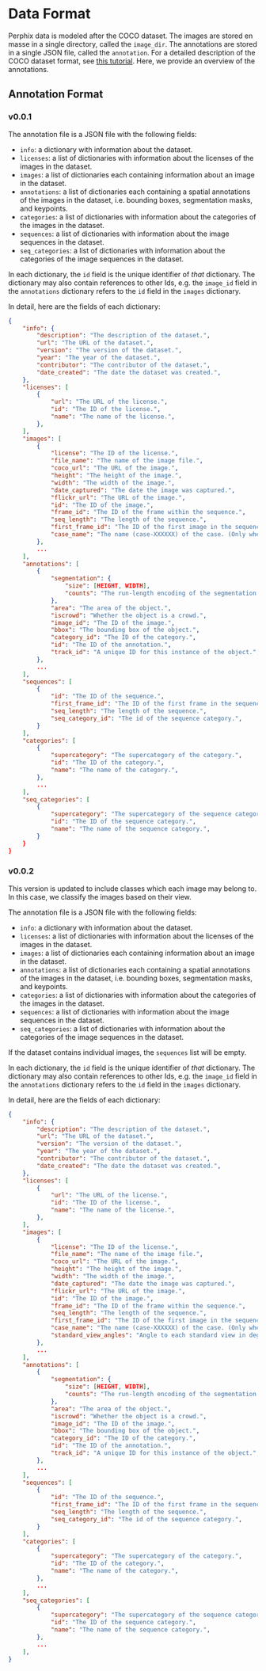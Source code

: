 # Data Format

Perphix data is modeled after the COCO dataset. The images are stored en masse in a single
directory, called the `image_dir`. The annotations are stored in a single JSON file, called the
`annotation`. For a detailed description of the COCO dataset format, see [this
tutorial](https://www.immersivelimit.com/tutorials/create-coco-annotations-from-scratch).
Here, we provide an overview of the annotations.

## Annotation Format

### v0.0.1

The annotation file is a JSON file with the following fields:

- `info`: a dictionary with information about the dataset.
- `licenses`: a list of dictionaries with information about the licenses of the images in the dataset.
- `images`: a list of dictionaries each containing information about an image in the dataset.
- `annotations`: a list of dictionaries each containing a spatial annotations of the images in the dataset, i.e. bounding boxes, segmentation masks, and keypoints.
- `categories`: a list of dictionaries with information about the categories of the images in the dataset.
- `sequences`: a list of dictionaries with information about the image sequences in the dataset.
- `seq_categories`: a list of dictionaries with information about the categories of the image sequences in the dataset.

In each dictionary, the `id` field is the unique identifier of *that* dictionary. The dictionary may
also contain references to other Ids, e.g. the `image_id` field in the `annotations` dictionary
refers to the `id` field in the `images` dictionary.

In detail, here are the fields of each dictionary:

```json
{
    "info": {
        "description": "The description of the dataset.",
        "url": "The URL of the dataset.",
        "version": "The version of the dataset.",
        "year": "The year of the dataset.",
        "contributor": "The contributor of the dataset.",
        "date_created": "The date the dataset was created.",
    },
    "licenses": [
        {
            "url": "The URL of the license.",
            "id": "The ID of the license.",
            "name": "The name of the license.",
        },
    ],
    "images": [
        {
            "license": "The ID of the license.",
            "file_name": "The name of the image file.",
            "coco_url": "The URL of the image.",
            "height": "The height of the image.",
            "width": "The width of the image.",
            "date_captured": "The date the image was captured.",
            "flickr_url": "The URL of the image.",
            "id": "The ID of the image.",
            "frame_id": "The ID of the frame within the sequence.",
            "seq_length": "The length of the sequence.",
            "first_frame_id": "The ID of the first image in the sequence.",
            "case_name": "The name (case-XXXXXX) of the case. (Only when simulating from the NMDID dataset)",
        },
        ...
    ],
    "annotations": [
        {
            "segmentation": {
                "size": [HEIGHT, WIDTH],
                "counts": "The run-length encoding of the segmentation.",
            },
            "area": "The area of the object.",
            "iscrowd": "Whether the object is a crowd.",
            "image_id": "The ID of the image.",
            "bbox": "The bounding box of the object.",
            "category_id": "The ID of the category.",
            "id": "The ID of the annotation.",
            "track_id": "A unique ID for this instance of the object.",
        },
        ...
    ],
    "sequences": [
        {
            "id": "The ID of the sequence.",
            "first_frame_id": "The ID of the first frame in the sequence.",
            "seq_length": "The length of the sequence.",
            "seq_category_id": "The id of the sequence category.",
        }
    ],
    "categories": [
        {
            "supercategory": "The supercategory of the category.",
            "id": "The ID of the category.",
            "name": "The name of the category.",
        },
        ...
    ],
    "seq_categories": [
        {
            "supercategory": "The supercategory of the sequence category.",
            "id": "The ID of the sequence category.",
            "name": "The name of the sequence category.",
        }
    }
}
```

### v0.0.2

This version is updated to include classes which each image may belong to. In this case, we classify the images based on their view.

The annotation file is a JSON file with the following fields:

- `info`: a dictionary with information about the dataset.
- `licenses`: a list of dictionaries with information about the licenses of the images in the dataset.
- `images`: a list of dictionaries each containing information about an image in the dataset.
- `annotations`: a list of dictionaries each containing a spatial annotations of the images in the dataset, i.e. bounding boxes, segmentation masks, and keypoints.
- `categories`: a list of dictionaries with information about the categories of the images in the dataset.
- `sequences`: a list of dictionaries with information about the image sequences in the dataset.
- `seq_categories`: a list of dictionaries with information about the categories of the image sequences in the dataset.

If the dataset contains individual images, the `sequences` list will be empty.

In each dictionary, the `id` field is the unique identifier of *that* dictionary. The dictionary may also contain references to other Ids, e.g. the `image_id` field in the `annotations` dictionary refers to the `id` field in the `images` dictionary.

In detail, here are the fields of each dictionary:

```json
{
    "info": {
        "description": "The description of the dataset.",
        "url": "The URL of the dataset.",
        "version": "The version of the dataset.",
        "year": "The year of the dataset.",
        "contributor": "The contributor of the dataset.",
        "date_created": "The date the dataset was created.",
    },
    "licenses": [
        {
            "url": "The URL of the license.",
            "id": "The ID of the license.",
            "name": "The name of the license.",
        },
    ],
    "images": [
        {
            "license": "The ID of the license.",
            "file_name": "The name of the image file.",
            "coco_url": "The URL of the image.",
            "height": "The height of the image.",
            "width": "The width of the image.",
            "date_captured": "The date the image was captured.",
            "flickr_url": "The URL of the image.",
            "id": "The ID of the image.",
            "frame_id": "The ID of the frame within the sequence.",
            "seq_length": "The length of the sequence.",
            "first_frame_id": "The ID of the first image in the sequence.",
            "case_name": "The name (case-XXXXXX) of the case. (Only when simulating from the NMDID dataset)",
            "standard_view_angles": "Angle to each standard view in degrees, eg {'ap': 10}",
        },
        ...
    ],
    "annotations": [
        {
            "segmentation": {
                "size": [HEIGHT, WIDTH],
                "counts": "The run-length encoding of the segmentation.",
            },
            "area": "The area of the object.",
            "iscrowd": "Whether the object is a crowd.",
            "image_id": "The ID of the image.",
            "bbox": "The bounding box of the object.",
            "category_id": "The ID of the category.",
            "id": "The ID of the annotation.",
            "track_id": "A unique ID for this instance of the object.",
        },
        ...
    ],
    "sequences": [
        {
            "id": "The ID of the sequence.",
            "first_frame_id": "The ID of the first frame in the sequence.",
            "seq_length": "The length of the sequence.",
            "seq_category_id": "The id of the sequence category.",
        }
    ],
    "categories": [
        {
            "supercategory": "The supercategory of the category.",
            "id": "The ID of the category.",
            "name": "The name of the category.",
        },
        ...
    ],
    "seq_categories": [
        {
            "supercategory": "The supercategory of the sequence category.",
            "id": "The ID of the sequence category.",
            "name": "The name of the sequence category.",
        },
        ...
    ],
}
```
